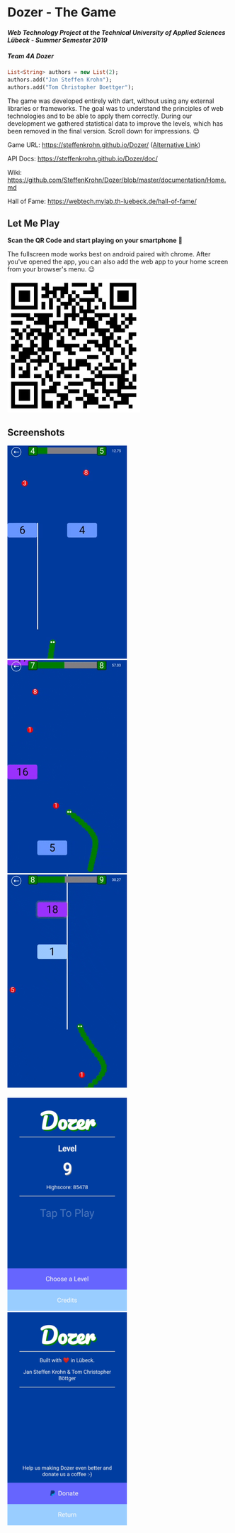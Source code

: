 # Dozer - The Game
#### _Web Technology Project at the Technical University of Applied Sciences Lübeck - Summer Semester 2019_
#### _Team 4A Dozer_

```dart
List<String> authors = new List(2);
authors.add("Jan Steffen Krohn");
authors.add("Tom Christopher Boettger");
```
The game was developed entirely with dart, without using any external libraries or frameworks. The goal was to understand the principles of web technologies and to be able to apply them correctly. During our development we gathered statistical data to improve the levels, which has been removed in the final version. Scroll down for impressions. :blush:

Game URL: https://steffenkrohn.github.io/Dozer/ ([Alternative Link](https://webtech.mylab.th-luebeck.de/hall-of-fame/ss2019/dozer/))

API Docs: https://steffenkrohn.github.io/Dozer/doc/

Wiki: https://github.com/SteffenKrohn/Dozer/blob/master/documentation/Home.md

Hall of Fame: https://webtech.mylab.th-luebeck.de/hall-of-fame/

## Let Me Play
**Scan the QR Code and start playing on your smartphone** :raised_hands:

The fullscreen mode works best on android paired with chrome. After you've opened the app, you can also add the web app to your home screen from your browser's menu. :wink:

<img src="documentation/uploads/qr-code.png" width="300" />

## Screenshots
<p float="left">
<img src="documentation/uploads/screenshots/lvl4.gif" width="270" />
<img src="documentation/uploads/screenshots/lvl7.gif" width="270" />
<img src="documentation/uploads/screenshots/lvl8.gif" width="270" />
</p>

#### 
<p float="left">
<img src="documentation/uploads/screenshots/home.jpg" width="270" />
<img src="documentation/uploads/screenshots/credits.jpg" width="270" />
</p>
